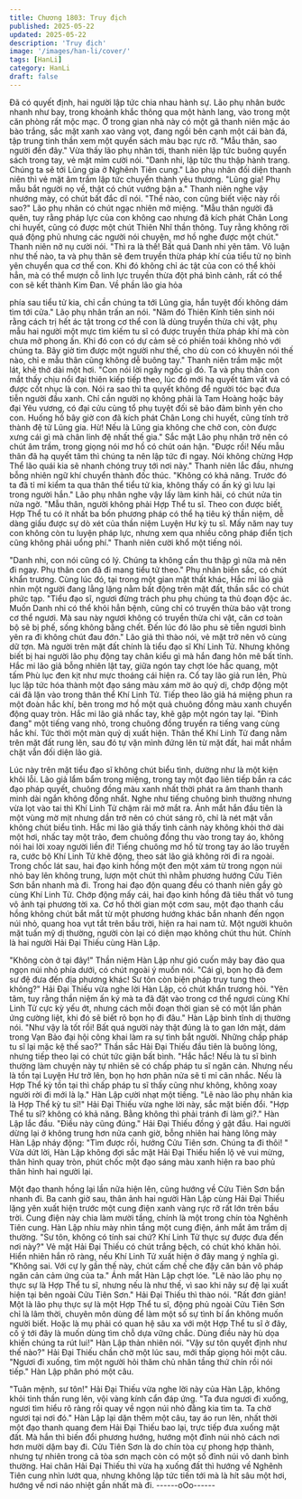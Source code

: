 ```yaml
---
title: Chương 1803: Truy địch
published: 2025-05-22
updated: 2025-05-22
description: 'Truy địch'
image: '/images/han-li/cover/'
tags: [HanLi]
category: HanLi
draft: false
---
```


Đã có quyết định, hai người lập tức chia nhau hành sự.
Lão phụ nhân bước nhanh như bay, trong khoảnh khắc thông qua
một hành lang, vào trong một căn phòng rất mộc mạc.
Ở trong gian nhà này có một gã thanh niên mặc áo bào trắng, sắc
mặt xanh xao vàng vọt, đang ngồi bên cạnh một cái bàn đá, tập
trung tinh thần xem một quyển sách màu bạc rực rỡ.
"Mẫu thân, sao người đến đây." Vừa thấy lão phụ nhân tới, thanh
niên lập tức buông quyển sách trong tay, vẻ mặt mỉm cười nói.
"Danh nhi, lập tức thu thập hành trang. Chúng ta sẽ tới Lũng gia ở
Nghênh Tiên cung." Lão phụ nhân đối diện thanh niên thì vẻ mặt
âm trầm lập tức chuyển thành yêu thương.
"Lũng gia! Phụ mẫu bắt người nọ về, thật có chút vướng bận a."
Thanh niên nghe vậy nhướng mày, có chút bất đắc dĩ nói.
"Thế nào, con cũng biết việc này rồi sao?" Lão phụ nhân có chút
ngạc nhiên mở miệng.
"Mẫu thân người đã quên, tuy rằng pháp lực của con không cao
nhưng đã kích phát Chân Long chi huyết, cũng có được một chút
Thiên Nhĩ thần thông. Tuy rằng không rời quá động phủ nhưng
các người nói chuyện, mơ hồ nghe được một chút." Thanh niên
nở nụ cười nói.
"Thì ra là thế! Bất quá Danh nhi yên tâm. Vô luận như thế nào, ta
và phụ thân sẽ đem truyền thừa pháp khí của tiểu tử nọ bình yên
chuyển qua cơ thể con. Khi đó không chỉ ác tật của con có thể
khỏi hẳn, mà có thể mượn cỗ linh lực truyền thừa đột phá bình
cảnh, rất có thể con sẽ kết thành Kim Đan. Về phần lão gia hỏa

phía sau tiểu tử kia, chỉ cần chúng ta tới Lũng gia, hắn tuyệt đối
không dám tìm tới cửa." Lão phụ nhân trấn an nói.
"Năm đó Thiên Kính tiên sinh nói rằng cách trị hết ác tật trong cơ
thể con là dùng truyền thừa chi vật, phụ mẫu hai người một mực
tìm kiếm tu sĩ có được truyền thừa pháp khí mà còn chưa mở
phong ấn. Khi đó con có dự cảm sẽ có phiền toái không nhỏ với
chúng ta. Bây giờ tìm được một người như thế, cho dù con có
khuyên nói thế nào, chỉ e mẫu thân cũng không dễ buông tay."
Thanh niên trầm mặc một lát, khẽ thở dài một hơi.
"Con nói lời ngây ngốc gì đó. Ta và phụ thân con mắt thấy chịu nổi
đại thiên kiếp tiếp theo, lúc đó mới hạ quyết tâm vất vả có được
cốt nhục là con. Nói ra sao thì ta quyết không để người tóc bạc
đưa tiễn người đầu xanh.
Chỉ cần người nọ không phải là Tam Hoàng hoặc bảy đại Yêu
vương, có đại cửu cùng tổ phụ tuyệt đối sẽ bảo đảm bình yên cho
con. Huống hồ bây giờ con đã kích phát Chân Long chi huyết,
cũng tính trở thành đệ tử Lũng gia. Hừ! Nếu là Lũng gia không
che chở con, còn được xưng cái gì mà chân linh đệ nhất thế gia."
Sắc mặt Lão phụ nhân trở nên có chút âm trầm, trong giọng nói
mơ hồ có chút oán hận.
"Được rồi! Nếu mẫu thân đã hạ quyết tâm thì chúng ta nên lập tức
đi ngay. Nói không chừng Hợp Thể lão quái kia sẽ nhanh chóng
truy tới nơi này." Thanh niên lắc đầu, nhưng bỗng nhiên ngữ khí
chuyển thành đốc thúc.
"Không có khả năng. Trước đó ta đã tỉ mỉ kiểm ta qua thân thể tiểu
tử kia, không thấy có ấn ký gì lưu lại trong người hắn." Lão phụ
nhân nghe vậy lấy làm kinh hãi, có chút nửa tin nửa ngờ.
"Mẫu thân, người không phải Hợp Thể tu sĩ. Theo con được biết,
Hợp Thể tu có ít nhất ba bốn phương pháp có thể hạ tiêu ký thần
niệm, dễ dàng giấu được sự dò xét của thần niệm Luyện Hư kỳ tu
sĩ. Mấy năm nay tuy con không còn tu luyện pháp lực, nhưng xem
qua nhiều công pháp điển tịch cũng không phải uổng phí." Thanh
niên cười khổ một tiếng nói.

"Danh nhi, con nói cũng có lý. Chúng ta không cần thu thập gì
nữa mà nên đi ngay. Phụ thân con đã đi mang tiểu tử theo." Phụ
nhân biến sắc, có chút khẩn trương.
Cùng lúc đó, tại trong một gian mật thất khác, Hắc mi lão giả nhìn
một người đang lẳng lặng nằm bất động trên mặt đất, thần sắc có
chút phức tạp.
"Tiểu đạo sĩ, ngươi đừng trách phu phụ chúng ta thủ đoạn độc ác.
Muốn Danh nhi có thể khỏi hẳn bệnh, cũng chỉ có truyền thừa bảo
vật trong cơ thể ngươi. Mà sau này ngươi không có truyền thừa
chi vật, căn cơ toàn bộ sẽ bị phế, sống không bằng chết. Đến lúc
đó lão phu sẽ tiễn ngươi bình yên ra đi không chút đau đớn." Lão
giả thì thào nói, vẻ mặt trở nên vô cùng dữ tợn.
Mà người trên mặt đất chính là tiểu đạo sĩ Khí Linh Tử.
Nhưng không biết bị hai người lão phụ động tay chân kiểu gì mà
hắn đang hôn mê bất tỉnh.
Hắc mi lão giả bỗng nhiên lật tay, giữa ngón tay chợt lóe hắc
quang, một tấm Phù lục đen kịt như mực thoáng cái hiện ra.
Cổ tay lão giả run lên, Phù lục lập tức hóa thành một đạo sáng
màu xám mờ ảo quỷ dị, chớp động một cái đã lặn vào trong thân
thể Khí Linh Tử.
Tiếp theo lão giả há miệng phun ra một đoàn hắc khí, bên trong
mơ hồ một quả chuông đồng màu xanh chuyển động quay tròn.
Hắc mi lão giả nhấc tay, khẽ gập một ngón tay lại.
"Đinh đang" một tiếng vang nhỏ, trong chuông đồng truyền ra
tiếng vang cùng hắc khí.
Tức thời một màn quỷ dị xuất hiện.
Thân thể Khí Linh Tử đang nằm trên mặt đất rung lên, sau đó tự
vặn mình đứng lên từ mặt đất, hai mắt nhắm chặt vẫn đối diện lão
giả.

Lúc này trên mặt tiểu đạo sĩ không chút biểu tình, dường như là
một kiện khôi lỗi.
Lão giả lẩm bẩm trong miệng, trong tay một đạo liên tiếp bắn ra
các đạo pháp quyết, chuông đồng màu xanh nhất thời phát ra âm
thanh thanh minh dài ngắn không đồng nhất.
Nghe như tiếng chuông bình thường nhưng vừa lọt vào tai thì Khí
Linh Tử chậm rãi mở mắt ra.
Ánh mắt hắn đầu tiên là một vùng mờ mịt nhưng dần trở nên có
chút sáng rõ, chỉ là nét mặt vẫn không chút biểu tình.
Hắc mi lão giả thấy tình cảnh này không khỏi thở dài một hơi,
nhấc tay một trảo, đem chuông đồng thu vào trong tay áo, không
nói hai lời xoay người liền đi!
Tiếng chuông mơ hồ từ trong tay áo lão truyền ra, cước bộ Khí
Linh Tử khẽ động, theo sát lão giả không rời đi ra ngoài.
Trong chốc lát sau, hai đạo kinh hồng một đen một xám từ trong
ngọn núi nhỏ bay lên không trung, lượn một chút thì nhằm
phương hướng Cửu Tiên Sơn bắn nhanh mà đi.
Trong hai đạo độn quang đều có thanh niên gầy gò cùng Khí Linh
Tử.
Chớp động mấy cái, hai đạo kinh hồng đã tiêu thất vô tung vô ảnh
tại phương tời xa.
Cơ hồ thời gian một cơm sau, một đạo thanh cầu hồng không
chút bắt mắt từ một phương hướng khác bắn nhanh đến ngọn núi
nhỏ, quang hoa vụt tắt trên bầu trời, hiện ra hai nam tử.
Một người khuôn mặt tuấn mỹ dị thường, người còn lại có diện
mạo không chút thu hút.
Chính là hai người Hải Đại Thiếu cùng Hàn Lập.

"Không còn ở tại đây!" Thần niệm Hàn Lập như gió cuốn mây bay
đảo qua ngọn núi nhỏ phía dưới, có chút ngoài ý muốn nói.
"Cái gì, bọn họ đã đem sư đệ đưa đến địa phương khác! Sư tôn
còn biện pháp truy tung theo không?" Hải Đại Thiếu vừa nghe lời
Hàn Lập, có chút khẩn trương hỏi.
"Yên tâm, tuy rằng thần niệm ấn ký mà ta đã đặt vào trong cơ thể
ngươi cùng Khí Linh Tử cực kỳ yếu ớt, nhưng cách mỗi đoạn thời
gian sẽ có một lần phản ứng cường liệt, khi đó sẽ biết rõ bọn họ đi
đâu." Hàn Lập bình tĩnh dị thường nói.
"Như vậy là tốt rồi! Bất quá người này thật đúng là to gan lớn mật,
dám trong Vạn Bảo đại hội công khai làm ra sự tình bắt người.
Những chấp pháp tu sĩ lại mặc kệ thế sao?" Thần sắc Hải Đại
Thiếu đầu tiên là buông lỏng, nhưng tiếp theo lại có chút tức giận
bất bình.
"Hắc hắc! Nếu là tu sĩ bình thường làm chuyện này tự nhiên sẽ có
chấp pháp tu sĩ ngăn cản. Nhưng nếu là tồn tại Luyện Hư trở lên,
bọn họ hơn phân nửa sẽ tỉ mỉ cân nhắc. Nếu là Hợp Thể kỳ tồn tại
thì chấp pháp tu sĩ thấy cũng như không, không xoay người rời đi
mới là lạ." Hàn Lập cười nhạt một tiếng.
"Lẽ nào lão phụ nhân kia là Hợp Thể kỳ tu sĩ!" Hải Đại Thiếu vừa
nghe lời này, sắc mặt biến đổi.
"Hợp Thể tu sĩ? không có khả năng. Bằng không thì phải tránh đi
làm gì?." Hàn Lập lắc đầu.
"Điều này cũng đúng." Hải Đại Thiếu đồng ý gật đầu.
Hai người dừng lại ở không trung hơn nửa canh giờ, bỗng nhiên
hai hàng lông mày Hàn Lập nháy động:
"Tìm được rồi, hướng Cửu Tiên sơn. Chúng ta đi thôi! " Vừa dứt
lời, Hàn Lập không đợi sắc mặt Hải Đại Thiếu hiển lộ vẻ vui
mừng, thân hình quay tròn, phút chốc một đạo sáng màu xanh
hiện ra bao phủ thân hình hai người lại.

Một đạo thanh hồng lại lần nữa hiện lên, cũng hướng về Cửu Tiên
Sơn bắn nhanh đi.
Ba canh giờ sau, thân ảnh hai người Hàn Lập cùng Hải Đại Thiếu
lặng yên xuất hiện trước một cung điện xanh vàng rực rỡ rất lớn
trên bầu trời.
Cung điện này chia làm mười tầng, chính là một trong chín tòa
Nghênh Tiên cung.
Hàn Lập nhíu mày nhìn tầng một cung điện, ánh mắt âm trầm dị
thường.
"Sư tôn, không có tính sai chứ? Khí Linh Tử thực sự được đưa
đến nơi này?" Vẻ mặt Hải Đại Thiếu có chút trắng bệch, có chút
khó khăn hỏi.
Hiển nhiên hắn rõ ràng, nếu Khí Linh Tử xuất hiện ở đây mang ý
nghĩa gì.
"Không sai. Với cự ly gần thế này, chút cấm chế che đậy căn bản
vô pháp ngăn cản cảm ứng của ta." Ánh mắt Hàn Lập chợt lóe.
"Lẽ nào lão phụ nọ thực sự là Hợp Thể tu sĩ, nhưng nếu là như
thế, vì sao khi nãy sư đệ lại xuất hiện tại bên ngoài Cửu Tiên
Sơn." Hải Đại Thiếu thì thào nói.
"Rất đơn giản! Một là lão phụ thực sự là một Hợp Thể tu sĩ, động
phủ ngoài Cửu Tiên Sơn chỉ là lâm thời, chuyên môn dùng để làm
một số sự tình bí ẩn không muốn người biết. Hoặc là mụ phải có
quan hệ sâu xa với một Hợp Thể tu sĩ ở đây, cố ý tới đây là muốn
dùng tìm chỗ dựa vững chắc. Dùng điều này hù dọa khiến chúng
ta rút lui!" Hàn Lập thản nhiên nói.
"Vậy sư tôn quyết định như thế nào?" Hải Đại Thiếu chần chờ một
lúc sau, mới thấp giọng hỏi một câu.
"Ngươi đi xuống, tìm một người hỏi thăm chủ nhân tầng thứ chín
rồi nói tiếp." Hàn Lập phân phó một câu.

"Tuân mệnh, sư tôn!" Hải Đại Thiếu vừa nghe lời này của Hàn
Lập, không khỏi tinh thần rung lên, vội vàng kính cẩn đáp ứng.
"Ta đưa ngươi đi xuống, ngươi tìm hiểu rõ ràng rồi quay về ngọn
núi nhỏ đằng kia tìm ta. Ta chờ ngươi tại nơi đó." Hàn Lập lại dặn
thêm một câu, tay áo run lên, nhất thời một đạo thanh quang đem
Hải Đại Thiếu bao lại, trực tiếp đưa xuống mặt đất.
Mà hắn thì biến đổi phương hướng, hướng một đỉnh núi nhỏ cách
nơi hơn mười dặm bay đi.
Cửu Tiên Sơn là do chín tòa cự phong hợp thành, nhưng tự nhiên
trong cả tòa sơn mạch còn có một số đỉnh núi vô danh bình
thường.
Hai chân Hải Đại Thiếu thì vừa hạ xuống đất thì hướng về
Nghênh Tiên cung nhìn lướt qua, nhưng không lập tức tiến tới mà
là hít sâu một hơi, hướng về nơi náo nhiệt gần nhất mà đi.
------oOo------
